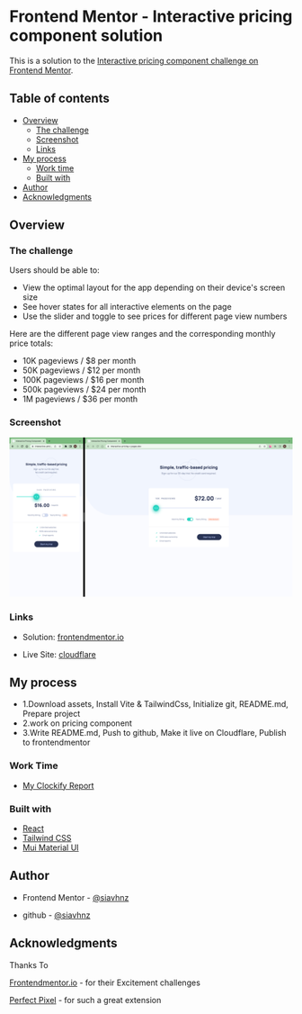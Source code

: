 # Frontend Mentor - Interactive pricing component solution

This is a solution to the [Interactive pricing component challenge on Frontend Mentor](https://www.frontendmentor.io/challenges/interactive-pricing-component-t0m8PIyY8).

## Table of contents

- [Overview](#overview)
  - [The challenge](#the-challenge)
  - [Screenshot](#screenshot)
  - [Links](#links)
- [My process](#my-process)
  - [Work time](#work-time)
  - [Built with](#built-with)
- [Author](#author)
- [Acknowledgments](#acknowledgments)

## Overview

### The challenge

Users should be able to:

- View the optimal layout for the app depending on their device's screen size
- See hover states for all interactive elements on the page
- Use the slider and toggle to see prices for different page view numbers

Here are the different page view ranges and the corresponding monthly price totals:

- 10K pageviews / $8 per month
- 50K pageviews / $12 per month
- 100K pageviews / $16 per month
- 500k pageviews / $24 per month
- 1M pageviews / $36 per month

### Screenshot

![screenshot](./screenshot/screenshot.png)

### Links

- Solution: [frontendmentor.io](https://www.frontendmentor.io/solutions/interactive-pricing-component-eqHaMS8lZp)

- Live Site: [cloudflare](https://interactive-pricing-c.pages.dev/)

## My process

- 1.Download assets, Install Vite & TailwindCss, Initialize git, README.md, Prepare project
- 2.work on pricing component
- 3.Write README.md, Push to github, Make it live on Cloudflare, Publish to frontendmentor

### Work Time

- [My Clockify Report](https://app.clockify.me/shared/649d9dfb1b8eae3a79004324)

### Built with

- [React](https://react.dev)
- [Tailwind CSS](https://tailwindcss.com/)
- [Mui Material UI](https://mui.com/material-ui/)

## Author

- Frontend Mentor - [@siavhnz](https://www.frontendmentor.io/profile/siavhnz)

- github - [@siavhnz](https://www.github.com/siavhnz)

## Acknowledgments

Thanks To

[Frontendmentor.io](https://www.frontendmentor.io/challenges) - for their Excitement challenges

[Perfect Pixel](https://chrome.google.com/webstore/detail/perfectpixel-by-welldonec/dkaagdgjmgdmbnecmcefdhjekcoceebi?hl=en) - for such a great extension

